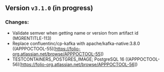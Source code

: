 ## Version `v3.1.0` (in progress)
### Changes:
* Validate semver when getting name or version from artifact id (MGRENTITLE-113)
* Replace confluentinc/cp-kafka with apache/kafka-native:3.8.0 ((APPPOCTOOL-55)[https://folio-org.atlassian.net/browse/APPPOCTOOL-55])
* TESTCONTAINERS\_POSTGRES\_IMAGE; PostgreSQL 16 ((APPPOCTOOL-56)[https://folio-org.atlassian.net/browse/APPPOCTOOL-56])
